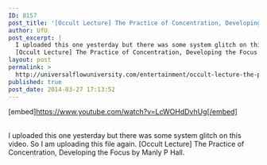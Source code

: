 ```yaml
---
ID: 8157
post_title: '[Occult Lecture] The Practice of Concentration, Developing the Focus'
author: UfU
post_excerpt: |
  I uploaded this one yesterday but there was some system glitch on this video. So I am uploading this file again.
  [Occult Lecture] The Practice of Concentration, Developing the Focus by Manly P Hall.
layout: post
permalink: >
  http://universalflowuniversity.com/entertainment/occult-lecture-the-practice-of-concentration-developing-the-focus/
published: true
post_date: 2014-03-27 17:13:52
---
```

[embed]https://www.youtube.com/watch?v=LcWOHdDvhUg[/embed]</br></br>
<p>I uploaded this one yesterday but there was some system glitch on this video. So I am uploading this file again.
[Occult Lecture] The Practice of Concentration, Developing the Focus by Manly P Hall.</p>
